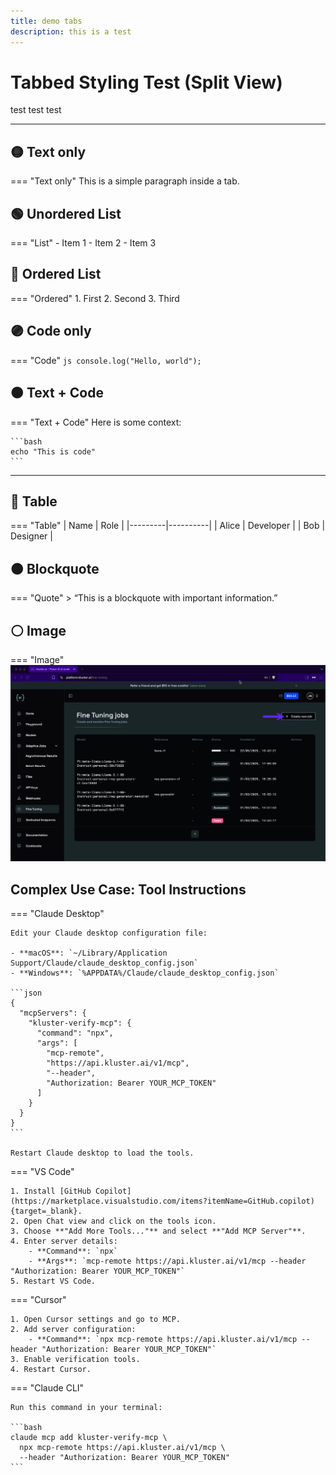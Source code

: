 ```yaml
---
title: demo tabs
description: this is a test
---
```


# Tabbed Styling Test (Split View)

test test test 

---

## 🟡 Text only

=== "Text only"
    This is a simple paragraph inside a tab.


## 🟢 Unordered List

=== "List"
    - Item 1
    - Item 2
    - Item 3


## 🔵 Ordered List

=== "Ordered"
    1. First
    2. Second
    3. Third


## 🟣 Code only

=== "Code"
    ```js
    console.log("Hello, world");
    ```


## 🟠 Text + Code

=== "Text + Code"
    Here is some context:

    ```bash
    echo "This is code"
    ```

---

## 🔴 Table

=== "Table"
    | Name    | Role     |
    |---------|----------|
    | Alice   | Developer |
    | Bob     | Designer  |


## 🟤 Blockquote

=== "Quote"
    > “This is a blockquote with important information.”


## ⚪ Image

=== "Image"
    ![Placeholder](/images/get-started/fine-tuning/fine-tuning-1.webp)


## Complex Use Case: Tool Instructions

=== "Claude Desktop"

    Edit your Claude desktop configuration file:

    - **macOS**: `~/Library/Application Support/Claude/claude_desktop_config.json`
    - **Windows**: `%APPDATA%/Claude/claude_desktop_config.json`

    ```json
    {
      "mcpServers": {
        "kluster-verify-mcp": {
          "command": "npx",
          "args": [
            "mcp-remote",
            "https://api.kluster.ai/v1/mcp",
            "--header",
            "Authorization: Bearer YOUR_MCP_TOKEN"
          ]
        }
      }
    }
    ```

    Restart Claude desktop to load the tools.

=== "VS Code"

    1. Install [GitHub Copilot](https://marketplace.visualstudio.com/items?itemName=GitHub.copilot){target=_blank}.
    2. Open Chat view and click on the tools icon.
    3. Choose **"Add More Tools..."** and select **"Add MCP Server"**.
    4. Enter server details:
        - **Command**: `npx`
        - **Args**: `mcp-remote https://api.kluster.ai/v1/mcp --header "Authorization: Bearer YOUR_MCP_TOKEN"`
    5. Restart VS Code.

=== "Cursor"

    1. Open Cursor settings and go to MCP.
    2. Add server configuration:
        - **Command**: `npx mcp-remote https://api.kluster.ai/v1/mcp --header "Authorization: Bearer YOUR_MCP_TOKEN"`
    3. Enable verification tools.
    4. Restart Cursor.

=== "Claude CLI"

    Run this command in your terminal:

    ```bash
    claude mcp add kluster-verify-mcp \
      npx mcp-remote https://api.kluster.ai/v1/mcp \
      --header "Authorization: Bearer YOUR_MCP_TOKEN"
    ```